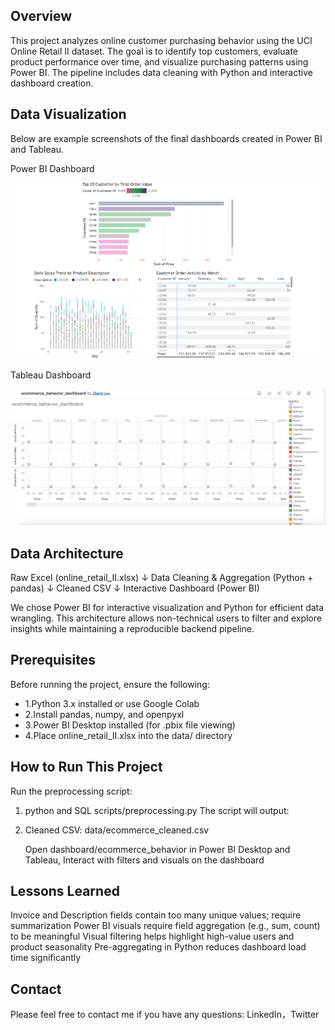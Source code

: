 ## Overview

This project analyzes online customer purchasing behavior using the UCI Online Retail II dataset. The goal is to identify top customers, evaluate product performance over time, and visualize purchasing patterns using Power BI. The pipeline includes data cleaning with Python and interactive dashboard creation.

## Data Visualization

Below are example screenshots of the final dashboards created in Power BI and Tableau.

Power BI Dashboard

![Power BI dashboard image](ecommerce_customer_behavior.pbix.png)

Tableau Dashboard

![Tableau dashboard image](ecommerce_behavior_dashboard.twbx.png)

## Data Architecture

Raw Excel (online_retail_II.xlsx)
      ↓
Data Cleaning & Aggregation (Python + pandas)
      ↓
Cleaned CSV
      ↓
Interactive Dashboard (Power BI)

We chose Power BI for interactive visualization and Python for efficient data wrangling. This architecture allows non-technical users to filter and explore insights while maintaining a reproducible backend pipeline.

## Prerequisites

Before running the project, ensure the following:

- 1.Python 3.x installed or use Google Colab
- 2.Install pandas, numpy, and openpyxl
- 3.Power BI Desktop installed (for .pbix file viewing)
- 4.Place online_retail_II.xlsx into the data/ directory

## How to Run This Project
Run the preprocessing script:

1. python and SQL scripts/preprocessing.py
   The script will output:

2. Cleaned CSV: data/ecommerce_cleaned.csv

   Open dashboard/ecommerce_behavior in Power BI Desktop and Tableau, Interact with filters and visuals on the dashboard

## Lessons Learned

Invoice and Description fields contain too many unique values; require summarization
Power BI visuals require field aggregation (e.g., sum, count) to be meaningful
Visual filtering helps highlight high-value users and product seasonality
Pre-aggregating in Python reduces dashboard load time significantly

## Contact

Please feel free to contact me if you have any questions: LinkedIn，Twitter
